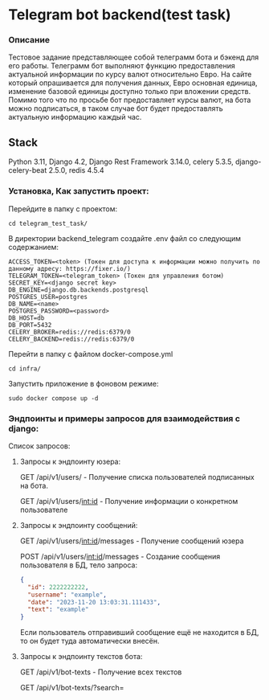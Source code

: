 # Telegram bot backend(test task)

### Описание

Тестовое задание представляющее собой телеграмм бота и бэкенд для его работы.
Телеграмм бот выполняют функцию предоставления актуальной информации по курсу валют относительно Евро.
На сайте который опрашивается для получения данных, Евро основная единица, изменение базовой единицы доступно только при вложении средств.
Помимо того что по просьбе бот предоставляет курсы валют, на бота можно подписаться, в таком случае бот будет предоставлять актуальную информацию каждый час.

## Stack

Python 3.11, Django 4.2, Django Rest Framework 3.14.0, celery 5.3.5, django-celery-beat 2.5.0, redis 4.5.4

### Установка, Как запустить проект:

Перейдите в папку с проектом:

```
cd telegram_test_task/
```

В директории backend_telegram создайте .env файл со следующим содержанием:

```
ACCESS_TOKEN=<token> (Токен для доступа к информации можно получить по данному адресу: https://fixer.io/)
TELEGRAM_TOKEN=<telegram_token> (Токен для управления ботом)
SECRET_KEY=<django secret key>
DB_ENGINE=django.db.backends.postgresql
POSTGRES_USER=postgres
DB_NAME=<name>
POSTGRES_PASSWORD=<password>
DB_HOST=db
DB_PORT=5432
CELERY_BROKER=redis://redis:6379/0
CELERY_BACKEND=redis://redis:6379/0
```

Перейти в папку с файлом docker-compose.yml
```
cd infra/
```

Запустить приложение в фоновом режиме:

```
sudo docker compose up -d
```


### Эндпоинты и примеры запросов для взаимодействия с django:

Список запросов:

1. Запросы к эндпоинту юзера:

    GET /api/v1/users/ - Получение списка пользователей подписанных на бота.
    
    GET /api/v1/users/<int:id> - Получение информации о конкретном пользователе

2. Запросы к эндпоинту сообщений:

    GET /api/v1/users/<int:id>/messages - Получение сообщений юзера

    POST /api/v1/users/<int:id>/messages - Создание сообщения пользователя в БД, тело запроса:

    ```json
    {
      "id": 2222222222,
      "username": "example",
      "date": "2023-11-20 13:03:31.111433",
      "text": "example"
    }
    ```
   
    Если пользователь отправивший сообщение ещё не находится в БД, то он будет туда автоматически внесён.

3. Запросы к эндпоинту текстов бота:

    GET /api/v1/bot-texts - Получение всех текстов 

    GET /api/v1/bot-texts/?search=<title> - Получение конкретного текста

    После запуска контейнера будут доступен следующий набор текстов: 

    1. welcome - Приветственное сообщение
    2. currency - Текст для вывода курсов валют
    3. requests_list - Текст для вывода истории сообщений пользователя
    4. basic_exchange_rates - Строка для контроля типов валют на выходе для пользователя

4. Запросы к эндпоинту курсов валют:

    GET /api/v1/сurrency-rate - Получение набора курсов валют

    Через административное пространство можно изменять набор курсов валют для ответа, 
    достаточно добавлять или удалять обозначения валюты в строку текстов с title равным basic_exchange_rates

   
После запуска контейнера для доступа к административному пространству Django можно
воспользоваться следующими данными: username=example, password=example. 
Данный суперюзер реализован исключительно в тестовых целях!!!
   
TODO:

1. Дописать тесты.


Автор:

- [Александр Мамонов](https://github.com/Alex386386) 
